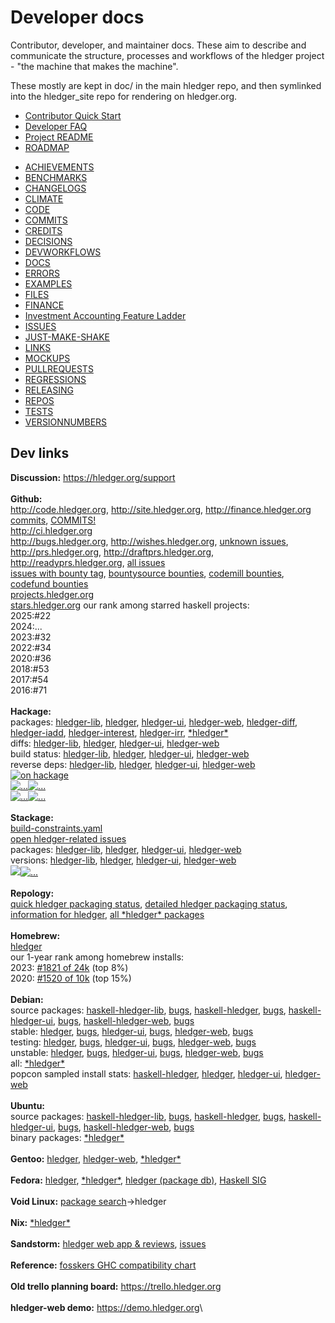 # Developer docs

Contributor, developer, and maintainer docs.
These aim to describe and communicate the structure, processes and
workflows of the hledger project - "the machine that makes the machine".

These mostly are kept in doc/ in the main hledger repo,
and then symlinked into the hledger_site repo for rendering on hledger.org.

- [Contributor Quick Start](CONTRIBUTING.md)
- [Developer FAQ](DEVFAQ.md)
- [Project README](dev-README.md)
- [ROADMAP](ROADMAP.md)
<!-- - [TODO](TODO.md) -->
- [ACHIEVEMENTS](ACHIEVEMENTS.md)
- [BENCHMARKS](BENCHMARKS.md)
- [CHANGELOGS](CHANGELOGS.md)
- [CLIMATE](CLIMATE.md)
- [CODE](CODE.md)
- [COMMITS](COMMITS.md)
- [CREDITS](CREDITS.md)
- [DECISIONS](DECISIONS.md)
- [DEVWORKFLOWS](DEVWORKFLOWS.md)
- [DOCS](DOCS.md)
- [ERRORS](ERRORS.md)
- [EXAMPLES](EXAMPLES.md)
- [FILES](FILES.md)
- [FINANCE](FINANCE.md)
- [Investment Accounting Feature Ladder](investment-accounting-features.md)
- [ISSUES](ISSUES.md)
- [JUST-MAKE-SHAKE](JUST-MAKE-SHAKE.md)
- [LINKS](LINKS.md)
- [MOCKUPS](MOCKUPS.md)
- [PULLREQUESTS](PULLREQUESTS.md)
- [REGRESSIONS](REGRESSIONS.md)
- [RELEASING](RELEASING.md)
- [REPOS](REPOS.md)
- [TESTS](TESTS.md)
- [VERSIONNUMBERS](VERSIONNUMBERS.md)

## Dev links

**Discussion:**
<https://hledger.org/support>\
\
**Github:**\
<http://code.hledger.org>,
<http://site.hledger.org>,
<http://finance.hledger.org>\
[commits](https://github.com/simonmichael/hledger/commits),
[COMMITS!](https://starlogs.net/#simonmichael/hledger)\
<http://ci.hledger.org>\
<http://bugs.hledger.org>,
<http://wishes.hledger.org>,
[unknown issues](https://github.com/simonmichael/hledger/issues?utf8=✓&q=is%3Aissue%20is%3Aopen%20-label%3A%22A%20BUG%22%20-label%3A%22A%20WISH%22%20),
<http://prs.hledger.org>,
<http://draftprs.hledger.org>,
<http://readyprs.hledger.org>,
[all issues](https://github.com/simonmichael/hledger/issues?q=)\
[issues with bounty tag](https://github.com/simonmichael/hledger/issues?q=label:bounty),
[bountysource bounties](https://github.com/simonmichael/hledger/issues?q=%22Add%20to%20the%20bounty%20at%20Bountysource%22%20OR%20%22claim%20the%20bounty%20on%20Bountysource%22%20OR%20%22bounty%20on%20this%20issue%20has%20been%20claimed%20at%20Bountysource%22%20),
[codemill bounties](https://github.com/simonmichael/hledger/issues?q=codemill),
[codefund bounties](https://github.com/simonmichael/hledger/issues?utf8=✓&q=codefund)\
[projects.hledger.org](http://projects.hledger.org)\
[stars.hledger.org](http://stars.hledger.org) our rank among starred haskell projects:\
2025:#22\
2024:...\
2023:#32\
2022:#34\
2020:#36\
2018:#53\
2017:#54\
2016:#71\
\
**Hackage:**\
packages:
[hledger-lib](https://hackage.haskell.org/package/hledger-lib),
[hledger](https://hackage.haskell.org/package/hledger),
[hledger-ui](https://hackage.haskell.org/package/hledger-ui),
[hledger-web](https://hackage.haskell.org/package/hledger-web),
[hledger-diff](https://hackage.haskell.org/package/hledger-diff),
[hledger-iadd](https://hackage.haskell.org/package/hledger-iadd),
[hledger-interest](https://hackage.haskell.org/package/hledger-interest),
[hledger-irr](https://hackage.haskell.org/package/hledger-irr),
[\*hledger\*](https://hackage.haskell.org/packages/search?terms=hledger)\
diffs:
[hledger-lib](https://hdiff.luite.com/cgit/hledger-lib/diff),
[hledger](https://hdiff.luite.com/cgit/hledger/diff),
[hledger-ui](https://hdiff.luite.com/cgit/hledger-ui/diff),
[hledger-web](https://hdiff.luite.com/cgit/hledger-web/diff)\
build status:
[hledger-lib](https://matrix.hackage.haskell.org/package/hledger-lib),
[hledger](https://matrix.hackage.haskell.org/package/hledger),
[hledger-ui](https://matrix.hackage.haskell.org/package/hledger-ui),
[hledger-web](https://matrix.hackage.haskell.org/package/hledger-web)\
reverse deps:
[hledger-lib](https://packdeps.haskellers.com/reverse/hledger-lib),
[hledger](https://packdeps.haskellers.com/reverse/hledger),
[hledger-ui](https://packdeps.haskellers.com/reverse/hledger-ui),
[hledger-web](https://packdeps.haskellers.com/reverse/hledger-web)\
[![on hackage](https://img.shields.io/hackage/v/hledger.svg?label=hackage&colorB=green)](https://hackage.haskell.org/package/hledger)\
[![...](https://img.shields.io/hackage-deps/v/hledger-lib.svg?label=hledger-lib+bounds)](https://packdeps.haskellers.com/feed?needle=hledger-lib)[![...](https://img.shields.io/hackage-deps/v/hledger.svg?label=hledger+bounds)](https://packdeps.haskellers.com/feed?needle=hledger)\
[![...](https://img.shields.io/hackage-deps/v/hledger-ui.svg?label=hledger-ui+bounds)](https://packdeps.haskellers.com/feed?needle=hledger-ui)[![...](https://img.shields.io/hackage-deps/v/hledger-web.svg?label=hledger-web+bounds)](https://packdeps.haskellers.com/feed?needle=hledger-web)\
\
**Stackage:**\
[build-constraints.yaml](https://github.com/fpco/stackage/blob/master/build-constraints.yaml)\
[open hledger-related issues](https://github.com/fpco/stackage/search?q=hledger+is%3Aopen&type=Issues)\
packages:
[hledger-lib](https://www.stackage.org/package/hledger-lib),
[hledger](https://www.stackage.org/package/hledger),
[hledger-ui](https://www.stackage.org/package/hledger-ui),
[hledger-web](https://www.stackage.org/package/hledger-web)\
versions:
[hledger-lib](https://www.stackage.org/package/hledger-lib/snapshots),
[hledger](https://www.stackage.org/package/hledger/snapshots),
[hledger-ui](https://www.stackage.org/package/hledger-ui/snapshots),
[hledger-web](https://www.stackage.org/package/hledger-web/snapshots)\
[![](https://repology.org/badge/version-for-repo/stackage_lts/hledger.svg)](https://repology.org/metapackage/hledger)[![...](https://repology.org/badge/version-for-repo/stackage_nighly/hledger.svg)](https://repology.org/metapackage/hledger)\
\
**Repology:**\
[quick hledger packaging status](https://repology.org/metapackage/hledger/badges),
[detailed hledger packaging status](https://repology.org/project/hledger/versions),
[information for hledger](https://repology.org/project/hledger/information),
[all \*hledger\* packages](https://repology.org/metapackages/?search=hledger)\
\
**Homebrew:**\
[hledger](https://formulae.brew.sh/formula/hledger)\
our 1-year rank among homebrew installs:\
2023: [#1821 of 24k](https://formulae.brew.sh/analytics/install-on-request/365d) (top 8%)\
2020: [#1520 of 10k](https://formulae.brew.sh/analytics/install-on-request/365d) (top 15%)\
\
**Debian:**\
source packages:
[haskell-hledger-lib](https://tracker.debian.org/pkg/haskell-hledger-lib),
[bugs](https://bugs.debian.org/cgi-bin/pkgreport.cgi?package=haskell-hledger-lib),
[haskell-hledger](https://tracker.debian.org/pkg/haskell-hledger),
[bugs](https://bugs.debian.org/cgi-bin/pkgreport.cgi?package=haskell-hledger),
[haskell-hledger-ui](https://tracker.debian.org/pkg/haskell-hledger-ui),
[bugs](https://bugs.debian.org/cgi-bin/pkgreport.cgi?package=haskell-hledger-ui),
[haskell-hledger-web](https://tracker.debian.org/pkg/haskell-hledger-web),
[bugs](https://bugs.debian.org/cgi-bin/pkgreport.cgi?package=haskell-hledger-web)\
stable:
[hledger](https://packages.debian.org/stable/hledger),
[bugs](https://bugs.debian.org/cgi-bin/pkgreport.cgi?package=hledger;dist=stable),
[hledger-ui](https://packages.debian.org/stable/hledger-ui),
[bugs](https://bugs.debian.org/cgi-bin/pkgreport.cgi?package=hledger-ui;dist=stable),
[hledger-web](https://packages.debian.org/stable/hledger-web),
[bugs](https://bugs.debian.org/cgi-bin/pkgreport.cgi?package=hledger-web;dist=stable)\
testing:
[hledger](https://packages.debian.org/testing/hledger),
[bugs](https://bugs.debian.org/cgi-bin/pkgreport.cgi?package=hledger;dist=testing),
[hledger-ui](https://packages.debian.org/testing/hledger-ui),
[bugs](https://bugs.debian.org/cgi-bin/pkgreport.cgi?package=hledger-ui;dist=testing),
[hledger-web](https://packages.debian.org/testing/hledger-web),
[bugs](https://bugs.debian.org/cgi-bin/pkgreport.cgi?package=hledger-web;dist=testing)\
unstable:
[hledger](https://packages.debian.org/unstable/hledger),
[bugs](https://bugs.debian.org/cgi-bin/pkgreport.cgi?package=hledger;dist=unstable),
[hledger-ui](https://packages.debian.org/unstable/hledger-ui),
[bugs](https://bugs.debian.org/cgi-bin/pkgreport.cgi?package=hledger-ui;dist=unstable),
[hledger-web](https://packages.debian.org/unstable/hledger-web),
[bugs](https://bugs.debian.org/cgi-bin/pkgreport.cgi?package=hledger-web;dist=unstable)\
all:
[\*hledger\*](https://packages.debian.org/search?searchon=names&keywords=hledger)\
popcon sampled install stats:
[haskell-hledger](https://qa.debian.org/popcon.php?packages=haskell-hledger),
[hledger](https://qa.debian.org/popcon.php?packages=hledger),
[hledger-ui](https://qa.debian.org/popcon-graph.php?packages=hledger-ui),
[hledger-web](https://qa.debian.org/popcon-graph.php?packages=hledger-web)\
\
**Ubuntu:**\
source packages:
[haskell-hledger-lib](https://launchpad.net/ubuntu/+source/haskell-hledger-lib),
[bugs](https://bugs.launchpad.net/ubuntu/+source/haskell-hledger-lib),
[haskell-hledger](https://launchpad.net/ubuntu/+source/haskell-hledger),
[bugs](https://bugs.launchpad.net/ubuntu/+source/haskell-hledger),
[haskell-hledger-ui](https://launchpad.net/ubuntu/+source/haskell-hledger-ui),
[bugs](https://bugs.launchpad.net/ubuntu/+source/haskell-hledger-ui),
[haskell-hledger-web](https://launchpad.net/ubuntu/+source/haskell-hledger-web),
[bugs](https://bugs.launchpad.net/ubuntu/+source/haskell-hledger-web)\
binary packages:
[\*hledger\*](https://packages.ubuntu.com/search?suite=all&searchon=names&keywords=hledger)\
\
**Gentoo:**
[hledger](https://gpo.zugaina.org/dev-haskell/hledger),
[hledger-web](https://gpo.zugaina.org/dev-haskell/hledger-web),
[\*hledger\*](https://gpo.zugaina.org/Search?search=hledger)\
\
**Fedora:**
[hledger](https://apps.fedoraproject.org/packages/hledger),
[\*hledger\*](https://apps.fedoraproject.org/packages/s/hledger),
[hledger (package db)](https://admin.fedoraproject.org/pkgdb/package/hledger/),
[Haskell SIG](https://fedoraproject.org/wiki/Haskell_SIG)\
\
**Void Linux:** [package search](https://voidlinux.org/packages/)->hledger\
\
**Nix:** [\*hledger\*](https://hydra.nixos.org/search?query=hledger)\
\
**Sandstorm:**
[hledger web app & reviews](https://apps.sandstorm.io/app/8x12h6p0x0nrzk73hfq6zh2jxtgyzzcty7qsatkg7jfg2mzw5n90),
[issues](https://github.com/simonmichael/hledger/issues?utf8=✓&q=label%3A%22platform%3A%20sandstorm%22%20)\
\
**Reference:** [fosskers GHC compatibility chart](https://www.fosskers.ca/en/blog/base)\
\
**Old trello planning board:** <https://trello.hledger.org>\
\
**hledger-web demo:** <https://demo.hledger.org>\


<!-- hledger GHCJS demo      <https://hledger.alhur.es> -->

<!--
hledger-api demo
[api-demo.hledger.org/api/v1/accounts](https://api-demo.hledger.org/api/v1/accounts),
[api-demo.hledger.org/swagger.json](https://api-demo.hledger.org/swagger.json),
[in swagger editor](https://editor2.swagger.io/#/?import=api-demo.hledger.org/swagger.json&no-proxy)\
[unfinished angular sample app](https://api-demo.hledger.org) ([code](https://github.com/simonmichael/hledger/tree/master/hledger-api/examples/angular))
-->

<!-- The Debian packages:
3 source:
haskell-hledger-lib
haskell-hledger
haskell-hledger-web
8 binary:
hledger
hledger-web
libghc-hledger-dev
libghc-hledger-doc
libghc-hledger-prof
libghc-hledger-lib-dev
libghc-hledger-lib-doc
libghc-hledger-lib-prof
-->
